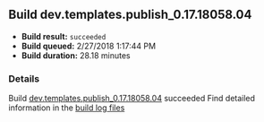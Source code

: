 ## Build dev.templates.publish_0.17.18058.04
- **Build result:** `succeeded`
- **Build queued:** 2/27/2018 1:17:44 PM
- **Build duration:** 28.18 minutes
### Details
Build [dev.templates.publish_0.17.18058.04](https://winappstudio.visualstudio.com/web/build.aspx?pcguid=a4ef43be-68ce-4195-a619-079b4d9834c2&builduri=vstfs%3a%2f%2f%2fBuild%2fBuild%2f25152) succeeded
Find detailed information in the [build log files](https://uwpctdiags.blob.core.windows.net/buildlogs/dev.templates.publish_0.17.18058.04_logs.zip)
